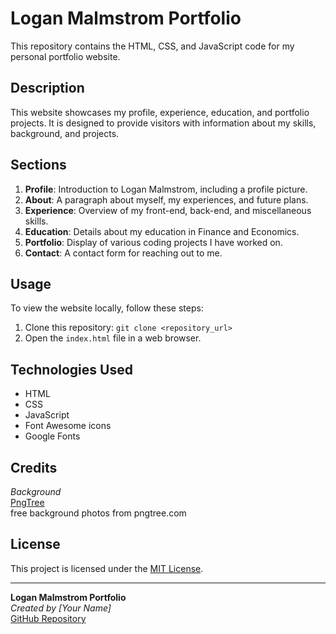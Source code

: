 # Logan Malmstrom Portfolio

This repository contains the HTML, CSS, and JavaScript code for my personal portfolio website.

## Description

This website showcases my profile, experience, education, and portfolio projects. It is designed to provide visitors with information about my skills, background, and projects.

## Sections

1. **Profile**: Introduction to Logan Malmstrom, including a profile picture.
2. **About**: A paragraph about myself, my experiences, and future plans.
3. **Experience**: Overview of my front-end, back-end, and miscellaneous skills.
4. **Education**: Details about my education in Finance and Economics.
5. **Portfolio**: Display of various coding projects I have worked on.
6. **Contact**: A contact form for reaching out to me.

## Usage

To view the website locally, follow these steps:

1. Clone this repository: `git clone <repository_url>`
2. Open the `index.html` file in a web browser.

## Technologies Used

- HTML
- CSS
- JavaScript
- Font Awesome icons
- Google Fonts

## Credits

*Background* <br>
[PngTree](https://pngtree.com/freebackground/3d-abstract-brush-background_986391.html) <br> free background photos from pngtree.com

## License

This project is licensed under the [MIT License](LICENSE).

---

**Logan Malmstrom Portfolio**<br>
*Created by [Your Name]*<br>
[GitHub Repository](https://github.com/EmployedRanger/basic-html-assignment)
